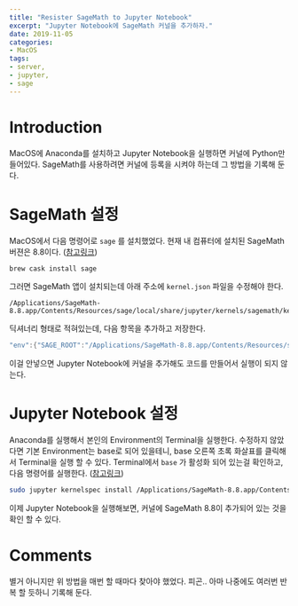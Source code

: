 ```yaml
---
title: "Resister SageMath to Jupyter Notebook"
excerpt: "Jupyter Notebook에 SageMath 커널을 추가하자."
date: 2019-11-05
categories: 
- MacOS
tags: 
- server, 
- jupyter, 
- sage
---
```



# Introduction

MacOS에 Anaconda를 설치하고 Jupyter Notebook을 실행하면 커널에 Python만 들어있다.
SageMath를 사용하려면 커널에 등록을 시켜야 하는데 그 방법을 기록해 둔다.


# SageMath 설정

MacOS에서 다음 명령어로 `sage` 를 설치했었다. 현재 내 컴퓨터에 설치된 SageMath 버젼은 8.8이다. ([참고링크](http://macappstore.org/sage/))

```bash
brew cask install sage
```

그러면 SageMath 앱이 설치되는데 아래 주소에 `kernel.json` 파일을 수정해야 한다.

```plain
/Applications/SageMath-8.8.app/Contents/Resources/sage/local/share/jupyter/kernels/sagemath/kernel.json
```

딕셔너리 형태로 적혀있는데, 다음 항목을 추가하고 저장한다.

```java
"env":{"SAGE_ROOT":"/Applications/SageMath-8.8.app/Contents/Resources/sage"}
```

이걸 안넣으면 Jupyter Notebook에 커널을 추가해도 코드를 만들어서 실행이 되지 않는다. 


# Jupyter Notebook 설정

Anaconda를 실행해서 본인의 Environment의 Terminal을 실행한다. 
수정하지 않았다면 기본 Environment는 base로 되어 있을테니, base 오른쪽 초록 화살표를 클릭해서 Terminal을 실행 할 수 있다. 
Terminal에서 `base` 가 활성화 되어 있는걸 확인하고, 다음 명령어를 실행한다. ([참고링크](https://stackoverflow.com/questions/39296020/how-to-install-sagemath-kernel-in-jupyter))

```bash
sudo jupyter kernelspec install /Applications/SageMath-8.8.app/Contents/Resources/sage/local/share/jupyter/kernels/sagemath
```

이제 Jupyter Notebook을 실행해보면, 커널에 SageMath 8.8이 추가되어 있는 것을 확인 할 수 있다.


# Comments

별거 아니지만 위 방법을 매번 할 때마다 찾아야 했었다. 피곤..
아마 나중에도 여러번 반복 할 듯하니 기록해 둔다.


<!----- Footnotes ----->


